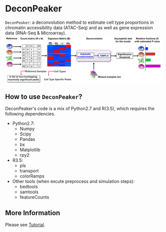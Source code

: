 DeconPeaker
===================================================

`DeconPeaker`: a deconvolution method to estimate cell type proportions in chromatin accessibility data (ATAC-Seq) and as well as gene expression data (RNA-Seq & Microarray).
![DeconPeaker\_pipeline](pipeline.png)

How to use `DeconPeaker`?
---------------------
DeconPeaker's code is a mix of Python2.7 and R(3.5), which requires the following dependencies.
* Python2.7:
	* Numpy
	* Scipy
	* Pandas
	* bx
	* Matplotlib
	* rpy2
* R3.5:
	* pls
	* transport
	* colorRamps
* Other tools (when excute preprocess and simulation steps):
	* bedtools
	* samtools
	* featureCounts

More Information
--------------------
Please see [Tutorial](http://htmlpreview.github.com/?https://github.com/lihuamei/DeconPeaker/tree/master/test/DeconPeak_demo.html).
